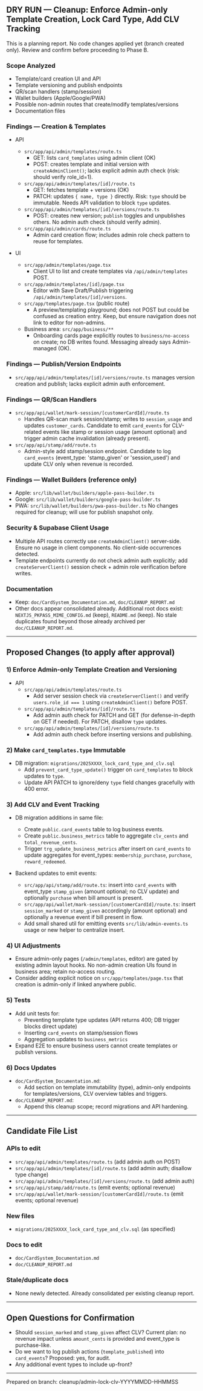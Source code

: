 ## DRY RUN — Cleanup: Enforce Admin-only Template Creation, Lock Card Type, Add CLV Tracking

This is a planning report. No code changes applied yet (branch created only). Review and confirm before proceeding to Phase B.

### Scope Analyzed
- Template/card creation UI and API
- Template versioning and publish endpoints
- QR/scan handlers (stamp/session)
- Wallet builders (Apple/Google/PWA)
- Possible non-admin routes that create/modify templates/versions
- Documentation files

### Findings — Creation & Templates
- API
  - `src/app/api/admin/templates/route.ts`
    - GET: lists `card_templates` using admin client (OK)
    - POST: creates template and initial version with `createAdminClient()`; lacks explicit admin auth check (risk: should verify role_id=1).
  - `src/app/api/admin/templates/[id]/route.ts`
    - GET: fetches template + versions (OK)
    - PATCH: updates `{ name, type }` directly. Risk: `type` should be immutable. Needs API validation to block `type` updates.
  - `src/app/api/admin/templates/[id]/versions/route.ts`
    - POST: creates new version; `publish` toggles and unpublishes others. No admin auth check (should verify admin).
  - `src/app/api/admin/cards/route.ts`
    - Admin card creation flow; includes admin role check pattern to reuse for templates.

- UI
  - `src/app/admin/templates/page.tsx`
    - Client UI to list and create templates via `/api/admin/templates` POST.
  - `src/app/admin/templates/[id]/page.tsx`
    - Editor with Save Draft/Publish triggering `/api/admin/templates/[id]/versions`.
  - `src/app/templates/page.tsx` (public route)
    - A preview/templating playground; does not POST but could be confused as creation entry. Keep, but ensure navigation does not link to editor for non-admins.
  - Business area: `src/app/business/**`
    - Onboarding cards page explicitly routes to `business/no-access` on create; no DB writes found. Messaging already says Admin-managed (OK).

### Findings — Publish/Version Endpoints
- `src/app/api/admin/templates/[id]/versions/route.ts` manages version creation and publish; lacks explicit admin auth enforcement.

### Findings — QR/Scan Handlers
- `src/app/api/wallet/mark-session/[customerCardId]/route.ts`
  - Handles QR-scan mark session/stamp; writes to `session_usage` and updates `customer_cards`. Candidate to emit `card_events` for CLV-related events like stamp or session usage (amount optional) and trigger admin cache invalidation (already present).
- `src/app/api/stamp/add/route.ts`
  - Admin-style add stamp/session endpoint. Candidate to log `card_events` (event_type: 'stamp_given' or 'session_used') and update CLV only when revenue is recorded.

### Findings — Wallet Builders (reference only)
- Apple: `src/lib/wallet/builders/apple-pass-builder.ts`
- Google: `src/lib/wallet/builders/google-pass-builder.ts`
- PWA: `src/lib/wallet/builders/pwa-pass-builder.ts`
No changes required for cleanup; will use for publish snapshot only.

### Security & Supabase Client Usage
- Multiple API routes correctly use `createAdminClient()` server-side. Ensure no usage in client components. No client-side occurrences detected.
- Template endpoints currently do not check admin auth explicitly; add `createServerClient()` session check + admin role verification before writes.

### Documentation
- Keep: `doc/CardSystem_Documentation.md`, `doc/CLEANUP_REPORT.md`
- Other docs appear consolidated already. Additional root docs exist: `NEXTJS_PKPASS_MIME_CONFIG.md` (keep), `README.md` (keep). No stale duplicates found beyond those already archived per `doc/CLEANUP_REPORT.md`.

---

## Proposed Changes (to apply after approval)

### 1) Enforce Admin-only Template Creation and Versioning
- API
  - `src/app/api/admin/templates/route.ts`
    - Add server session check via `createServerClient()` and verify `users.role_id === 1` using `createAdminClient()` before POST.
  - `src/app/api/admin/templates/[id]/route.ts`
    - Add admin auth check for PATCH and GET (for defense-in-depth on GET if needed). For PATCH, disallow `type` updates.
  - `src/app/api/admin/templates/[id]/versions/route.ts`
    - Add admin auth check before inserting versions and publishing.

### 2) Make `card_templates.type` Immutable
- DB migration: `migrations/2025XXXX_lock_card_type_and_clv.sql`
  - Add `prevent_card_type_update()` trigger on `card_templates` to block updates to `type`.
  - Update API PATCH to ignore/deny `type` field changes gracefully with 400 error.

### 3) Add CLV and Event Tracking
- DB migration additions in same file:
  - Create `public.card_events` table to log business events.
  - Create `public.business_metrics` table to aggregate `clv_cents` and `total_revenue_cents`.
  - Trigger `trg_update_business_metrics` after insert on `card_events` to update aggregates for event_types: `membership_purchase`, `purchase`, `reward_redeemed`.

- Backend updates to emit events:
  - `src/app/api/stamp/add/route.ts`: insert into `card_events` with event_type `stamp_given` (amount optional; no CLV update) and optionally `purchase` when bill amount is present.
  - `src/app/api/wallet/mark-session/[customerCardId]/route.ts`: insert `session_marked` or `stamp_given` accordingly (amount optional) and optionally a revenue event if bill present in flow.
  - Add small shared util for emitting events `src/lib/admin-events.ts` usage or new helper to centralize insert.

### 4) UI Adjustments
- Ensure admin-only pages (`/admin/templates`, editor) are gated by existing admin layout hooks. No non-admin creation UIs found in business area; retain no-access routing.
- Consider adding explicit notice on `src/app/templates/page.tsx` that creation is admin-only if linked anywhere public.

### 5) Tests
- Add unit tests for:
  - Preventing template type updates (API returns 400; DB trigger blocks direct update)
  - Inserting `card_events` on stamp/session flows
  - Aggregation updates to `business_metrics`
- Expand E2E to ensure business users cannot create templates or publish versions.

### 6) Docs Updates
- `doc/CardSystem_Documentation.md`:
  - Add section on template immutability (type), admin-only endpoints for templates/versions, CLV overview tables and triggers.
- `doc/CLEANUP_REPORT.md`:
  - Append this cleanup scope; record migrations and API hardening.

---

## Candidate File List

### APIs to edit
- `src/app/api/admin/templates/route.ts` (add admin auth on POST)
- `src/app/api/admin/templates/[id]/route.ts` (add admin auth; disallow type change)
- `src/app/api/admin/templates/[id]/versions/route.ts` (add admin auth)
- `src/app/api/stamp/add/route.ts` (emit events; optional revenue)
- `src/app/api/wallet/mark-session/[customerCardId]/route.ts` (emit events; optional revenue)

### New files
- `migrations/2025XXXX_lock_card_type_and_clv.sql` (as specified)

### Docs to edit
- `doc/CardSystem_Documentation.md`
- `doc/CLEANUP_REPORT.md`

### Stale/duplicate docs
- None newly detected. Already consolidated per existing cleanup report.

---

## Open Questions for Confirmation
- Should `session_marked` and `stamp_given` affect CLV? Current plan: no revenue impact unless `amount_cents` is provided and event_type is purchase-like.
- Do we want to log publish actions (`template_published`) into `card_events`? Proposed: yes, for audit.
- Any additional event types to include up-front?

---

Prepared on branch: cleanup/admin-lock-clv-YYYYMMDD-HHMMSS

